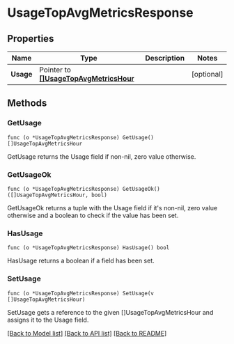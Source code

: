 # UsageTopAvgMetricsResponse

## Properties

Name | Type | Description | Notes
------------ | ------------- | ------------- | -------------
**Usage** | Pointer to [**[]UsageTopAvgMetricsHour**](UsageTopAvgMetricsHour.md) |  | [optional] 

## Methods

### GetUsage

`func (o *UsageTopAvgMetricsResponse) GetUsage() []UsageTopAvgMetricsHour`

GetUsage returns the Usage field if non-nil, zero value otherwise.

### GetUsageOk

`func (o *UsageTopAvgMetricsResponse) GetUsageOk() ([]UsageTopAvgMetricsHour, bool)`

GetUsageOk returns a tuple with the Usage field if it's non-nil, zero value otherwise
and a boolean to check if the value has been set.

### HasUsage

`func (o *UsageTopAvgMetricsResponse) HasUsage() bool`

HasUsage returns a boolean if a field has been set.

### SetUsage

`func (o *UsageTopAvgMetricsResponse) SetUsage(v []UsageTopAvgMetricsHour)`

SetUsage gets a reference to the given []UsageTopAvgMetricsHour and assigns it to the Usage field.


[[Back to Model list]](../README.md#documentation-for-models) [[Back to API list]](../README.md#documentation-for-api-endpoints) [[Back to README]](../README.md)


